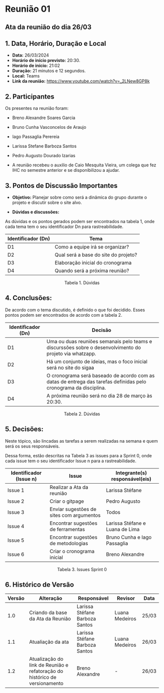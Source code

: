 # Reunião 01

## Ata da reunião do dia 26/03

## 1. Data, Horário, Duração e Local

- **Data:** 26/03/2024
- **Horário de início previsto:** 20:30.
- **Horário de início:** 21:02
- **Duração:** 21 minutos e 12 segundos.
- **Local:** Teams 
- **Link da reunião:** https://www.youtube.com/watch?v=_2LNew8GP8k

## 2. Participantes

Os presentes na reunião foram:

- Breno Alexandre Soares Garcia
- Bruno Cunha Vasconcelos de Araujo
- Iago Passaglia Perereia
- Larissa Stefane Barboza Santos
- Pedro Augusto Dourado Izarias


- A reunião recebeu o auxilio de Caio Mesquita Vieira, um colega que fez IHC no semestre anterior e se disponibilizou a ajudar.

## 3. Pontos de Discussão Importantes

- **Objetivo:** Planejar sobre como será a dinâmica do grupo durante o projeto e discutir sobre o site alvo.

- **Dúvidas e discussões:**

As dúvidas e os pontos gerados podem ser encontrados na tabela 1, onde cada tema tem o seu identificador Dn para rastreabilidade.

| Identificador (Dn) | Tema |
| - | - |
| D1 | Como a equipe irá se organizar? | 
| D2 | Qual será a base do site do projeto? |
| D3 | Elaboração inicial do cronograma |
| D4 | Quando será a próxima reunião? |

<p align="center"> Tabela 1. Dúvidas </p>

## 4. Conclusões: 

De acordo com o tema discutido, é definido o que foi decidido. Esses pontos podem ser encontrados de acordo com a tabela 2.

| Identificador (Dn) | Decisão |
| - | - |
| D1 | Uma ou duas reuniões semanais pelo teams e discurssões sobre o desenvolvimento do projeto via whatzapp.| 
| D2 | Há um conjunto de ideias, mas o foco inicial será no site do sigaa |
| D3 | O cronograma será baseado de acordo com as datas de entrega das tarefas definidas pelo cronograma da disciplina.  |
| D4 | A próxima reunião será no dia 28 de março às 20:30. |

<p align="center"> Tabela 2. Dúvidas </p>

## 5. Decisões:

Neste tópico, são lincadas as tarefas a serem realizadas na semana e quem será os seus responsáveis.

Dessa forma, estão descritas na Tabela 3 as issues para a Sprint 0, onde cada issue tem o seu identificador Issue n para a rastreabilidade.

| Identificador (Issue n) | Issue | Integrante(s) responsável(eis) |
| - | - | - |
| Issue 1 | Realizar a Ata da reunião  | Larissa Stéfane |
| Issue 2 | Criar o gitpage | Pedro Augusto  | 
| Issue 3 | Enviar sugestões de sites com argumentos | Todos |
| Issue 4 | Encontrar sugestões de ferramentas | Larissa Stéfane e Luana de Lima |
| Issue 5 | Encontrar sugestões de metodologias | Bruno Cunha e Iago Passaglia |
| Issue 6 | Criar o cronograma inicial | Breno Alexandre |

<p align="center"> Tabela 3. Issues Sprint 0 </p>

## 6. Histórico de Versão

| Versão | Alteração                                                                  | Responsável                    | Revisor        | Data  |
| ------ | -------------------------------------------------------------------------- | ------------------------------ | -------------- | ----- |
| 1.0    | Criando da base da Ata da Reunião                                          | Larissa Stéfane Barboza Santos | Luana Medeiros | 25/03 |
| 1.1    | Atualiação da ata                                                          | Larissa Stéfane Barboza Santos | Luana Medeiros | 26/03 |
| 1.2    | Atualização do link de Reunião e refatoração do histórico de versionamento | Breno Alexandre                | -              | 26/03 |

